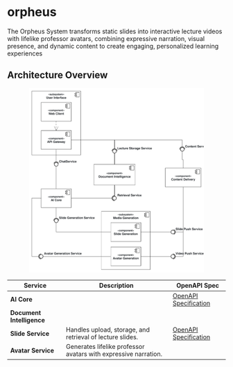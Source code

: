 # orpheus
The Orpheus System transforms static slides into interactive lecture videos with lifelike professor avatars, combining expressive narration, visual presence, and dynamic content to create engaging, personalized learning experiences

## Architecture Overview
<!---
The diagram was created with [Apollon](https://apollon.ase.in.tum.de/).
You can edit it by adjusting [OrpheusArchitecture.apollon](./OrpheusArchitecture.apollon).
We recommend using [VsCode](https://code.visualstudio.com/) with the [Apollon Extension](https://marketplace.visualstudio.com/items?itemName=TUMAET.apollon-vscode) to do so.

Once you edited the diagram, make sure to export it as svg to replace the existing [OrpheusArchitecture.svg](./OrpheusArchitecture.svg).
-->
<div style="text-align: center;">
  <img src="./OrpheusArchitecture.svg" alt="Orpheus System Architecture" style="max-width: 80%; height: auto;">
</div>

| Service                   | Description                                                     | OpenAPI Spec                                         |
|---------------------------|-----------------------------------------------------------------|------------------------------------------------------|
| **AI Core**               |                                                                 | [OpenAPI Specification](./core/service_core_v1.yaml) |
| **Document Intelligence** |                                                                 |                                                      |
| **Slide Service**         | Handles upload, storage, and retrieval of lecture slides.       | [OpenAPI Specification](./core/service_core_v1.yaml) |
| **Avatar Service**        | Generates lifelike professor avatars with expressive narration. |                                                      |

